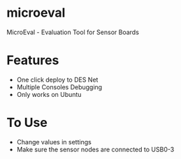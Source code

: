 microeval
=========

MicroEval - Evaluation Tool for Sensor Boards


Features
========
- One click deploy to DES Net
- Multiple Consoles Debugging
- Only works on Ubuntu


To Use
=====
- Change values in settings
- Make sure the sensor nodes are connected to USB0-3

